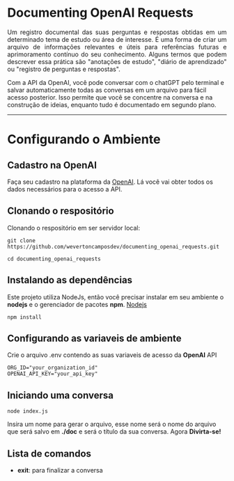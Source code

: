 # Documenting OpenAI Requests
<p align="justify">
Um registro documental das suas perguntas e respostas obtidas em um determinado tema de estudo ou área de interesse. É uma forma de criar um arquivo de informações relevantes e úteis para referências futuras e aprimoramento contínuo do seu conhecimento. Alguns termos que podem descrever essa prática são "anotações de estudo", "diário de aprendizado" ou "registro de perguntas e respostas".

Com a API da OpenAI, você pode conversar com o chatGPT pelo terminal e salvar automaticamente todas as conversas em um arquivo para fácil acesso posterior. Isso permite que você se concentre na conversa e na construção de ideias, enquanto tudo é documentado em segundo plano.
<p>

<hr>

# Configurando o Ambiente

## Cadastro na OpenAI

Faça seu cadastro na plataforma da  [OpenAI](https://platform.openai.com/account/). Lá você vai obter todos os dados necessários para o acesso a API.

##  Clonando o respositório
 
Clonando o respositório em ser servidor local:

``` shell
git clone https://github.com/wevertoncamposdev/documenting_openai_requests.git

cd documenting_openai_requests
```

## Instalando as dependências

Este projeto utiliza NodeJs, então você precisar instalar em seu ambiente o **nodejs** e o gerenciador de pacotes **npm**. [Nodejs](https://nodejs.org/en/download)

``` shell
npm install
```

## Configurando as variaveis de ambiente
Crie o arquivo .env contendo as suas variaveis de acesso da **OpenAI** API 

``` shell
ORG_ID="your_organization_id"
OPENAI_API_KEY="your_api_key"
```

## Iniciando uma conversa

``` shell
node index.js
```
Insira um nome para gerar o arquivo, esse nome será o nome do arquivo que será salvo em **./doc** e será o título da sua conversa. Agora **Divirta-se!**

## Lista de comandos

* **exit**: para finalizar a conversa
